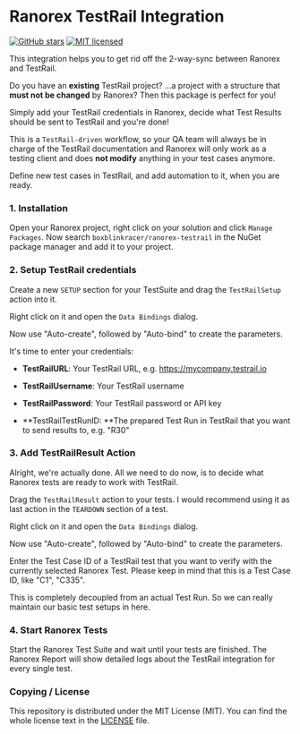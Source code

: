# Ranorex TestRail Integration

[![GitHub stars](https://img.shields.io/github/stars/boxblinkracer/ranorex-testrail.svg?style=flat-square&label=Stars&style=flat-square)](https://github.com/boxblinkracer/ranorex-testrail/stargazers)
[![MIT licensed](https://img.shields.io/github/license/boxblinkracer/ranorex-testrail.svg?style=flat-square)](https://github.com/boxblinkracer/ranorex-testrail/blob/master/LICENSE)

This integration helps you to get rid off the 2-way-sync between Ranorex and TestRail.

Do you have an **existing** TestRail project? ...a project with a structure that **must not be changed** by Ranorex? Then this package is perfect for you!

Simply add your TestRail credentials in Ranorex, decide what Test Results should be sent to TestRail and you're done!

This is a `TestRail-driven` workflow, so your QA team will always be in charge of the TestRail documentation and Ranorex will only work as a testing client and does **not modify** anything in your test cases anymore.

Define new test cases in TestRail, and add automation to it, when you are ready.




### 1. Installation
Open your Ranorex project, right click on your solution and click `Manage Packages`.
Now search `boxblinkracer/ranorex-testrail` in the NuGet package manager and add it to your project.



### 2. Setup TestRail credentials

Create a new `SETUP` section for your TestSuite and drag the `TestRailSetup` action into it.

Right click on it and open the `Data Bindings` dialog.

Now use "Auto-create", followed by "Auto-bind" to create the parameters.

It's time to enter your credentials:

* **TestRailURL**: Your TestRail URL, e.g. https://mycompany.testrail.io

* **TestRailUsername**: Your TestRail username

* **TestRailPassword**: Your TestRail password or API key

* **TestRailTestRunID: **The prepared Test Run in TestRail that you want to send results to, e.g. "R30"




### 3. Add TestRailResult Action

Alright, we're actually done.
All we need to do now, is to decide what Ranorex tests are ready to work with TestRail.

Drag the `TestRailResult` action to your tests. I would recommend using it as last action in the `TEARDOWN` section of a test.

Right click on it and open the `Data Bindings` dialog.

Now use "Auto-create", followed by "Auto-bind" to create the parameters.

Enter the Test Case ID of a TestRail test that you want to verify with the currently selected Ranorex Test. Please keep in mind that this is a Test Case ID, like "C1", "C335".

This is completely decoupled from an actual Test Run. So we can really maintain our basic test setups in here.



### 4. Start Ranorex Tests

Start the Ranorex Test Suite and wait until your tests are finished.
The Ranorex Report will show detailed logs about the TestRail integration for every single test.



### Copying / License
This repository is distributed under the MIT License (MIT). You can find the whole license text in the [LICENSE](LICENSE) file.